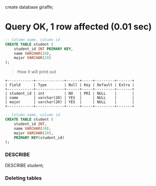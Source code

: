 create database giraffe;

# Query OK, 1 row affected (0.01 sec)

```sql
-- Column name, column id
CREATE TABLE student (
    student_id INT PRIMARY KEY,
    name VARCHAR(20),
    major VARCHAR(20)
);
```

> How it will print out

```
+------------+-------------+------+-----+---------+-------+
| Field      | Type        | Null | Key | Default | Extra |
+------------+-------------+------+-----+---------+-------+
| student_id | int         | NO   | PRI | NULL    |       |
| name       | varchar(20) | YES  |     | NULL    |       |
| major      | varchar(20) | YES  |     | NULL    |       |
+------------+-------------+------+-----+---------+-------+
```

```sql
-- Column name, column id
CREATE TABLE student (
    student_id INT,
    name VARCHAR(20),
    major VARCHAR(20),
    PRIMARY KEY(student_id)
);
```

### DESCRIBE

DESCRIBE student;

### Deleting tables
